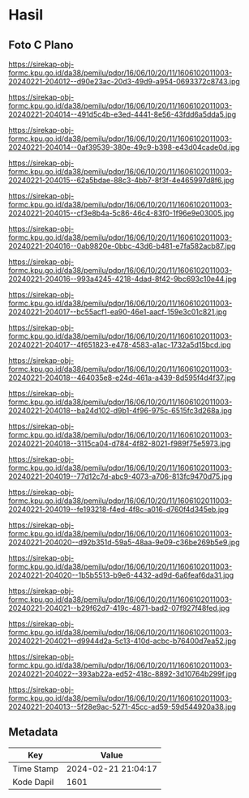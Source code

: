 # Hasil

## Foto C Plano

https://sirekap-obj-formc.kpu.go.id/da38/pemilu/pdpr/16/06/10/20/11/1606102011003-20240221-204012--d90e23ac-20d3-49d9-a954-0693372c8743.jpg

https://sirekap-obj-formc.kpu.go.id/da38/pemilu/pdpr/16/06/10/20/11/1606102011003-20240221-204014--491d5c4b-e3ed-4441-8e56-43fdd6a5dda5.jpg

https://sirekap-obj-formc.kpu.go.id/da38/pemilu/pdpr/16/06/10/20/11/1606102011003-20240221-204014--0af39539-380e-49c9-b398-e43d04cade0d.jpg

https://sirekap-obj-formc.kpu.go.id/da38/pemilu/pdpr/16/06/10/20/11/1606102011003-20240221-204015--62a5bdae-88c3-4bb7-8f3f-4e465997d8f6.jpg

https://sirekap-obj-formc.kpu.go.id/da38/pemilu/pdpr/16/06/10/20/11/1606102011003-20240221-204015--cf3e8b4a-5c86-46c4-83f0-1f96e9e03005.jpg

https://sirekap-obj-formc.kpu.go.id/da38/pemilu/pdpr/16/06/10/20/11/1606102011003-20240221-204016--0ab9820e-0bbc-43d6-b481-e7fa582acb87.jpg

https://sirekap-obj-formc.kpu.go.id/da38/pemilu/pdpr/16/06/10/20/11/1606102011003-20240221-204016--993a4245-4218-4dad-8f42-9bc693c10e44.jpg

https://sirekap-obj-formc.kpu.go.id/da38/pemilu/pdpr/16/06/10/20/11/1606102011003-20240221-204017--bc55acf1-ea90-46e1-aacf-159e3c01c821.jpg

https://sirekap-obj-formc.kpu.go.id/da38/pemilu/pdpr/16/06/10/20/11/1606102011003-20240221-204017--4f651823-e478-4583-a1ac-1732a5d15bcd.jpg

https://sirekap-obj-formc.kpu.go.id/da38/pemilu/pdpr/16/06/10/20/11/1606102011003-20240221-204018--464035e8-e24d-461a-a439-8d595f4d4f37.jpg

https://sirekap-obj-formc.kpu.go.id/da38/pemilu/pdpr/16/06/10/20/11/1606102011003-20240221-204018--ba24d102-d9b1-4f96-975c-6515fc3d268a.jpg

https://sirekap-obj-formc.kpu.go.id/da38/pemilu/pdpr/16/06/10/20/11/1606102011003-20240221-204018--3115ca04-d784-4f82-8021-f989f75e5973.jpg

https://sirekap-obj-formc.kpu.go.id/da38/pemilu/pdpr/16/06/10/20/11/1606102011003-20240221-204019--77d12c7d-abc9-4073-a706-813fc9470d75.jpg

https://sirekap-obj-formc.kpu.go.id/da38/pemilu/pdpr/16/06/10/20/11/1606102011003-20240221-204019--fe193218-f4ed-4f8c-a016-d760f4d345eb.jpg

https://sirekap-obj-formc.kpu.go.id/da38/pemilu/pdpr/16/06/10/20/11/1606102011003-20240221-204020--d92b351d-59a5-48aa-9e09-c36be269b5e9.jpg

https://sirekap-obj-formc.kpu.go.id/da38/pemilu/pdpr/16/06/10/20/11/1606102011003-20240221-204020--1b5b5513-b9e6-4432-ad9d-6a6feaf6da31.jpg

https://sirekap-obj-formc.kpu.go.id/da38/pemilu/pdpr/16/06/10/20/11/1606102011003-20240221-204021--b29f62d7-419c-4871-bad2-07f927f48fed.jpg

https://sirekap-obj-formc.kpu.go.id/da38/pemilu/pdpr/16/06/10/20/11/1606102011003-20240221-204021--d9944d2a-5c13-410d-acbc-b76400d7ea52.jpg

https://sirekap-obj-formc.kpu.go.id/da38/pemilu/pdpr/16/06/10/20/11/1606102011003-20240221-204022--393ab22a-ed52-418c-8892-3d10764b299f.jpg

https://sirekap-obj-formc.kpu.go.id/da38/pemilu/pdpr/16/06/10/20/11/1606102011003-20240221-204013--5f28e9ac-5271-45cc-ad59-59d544920a38.jpg


## Metadata

| Key        | Value               |
| ---------- | ------------------- |
| Time Stamp | 2024-02-21 21:04:17 |
| Kode Dapil | 1601                |



